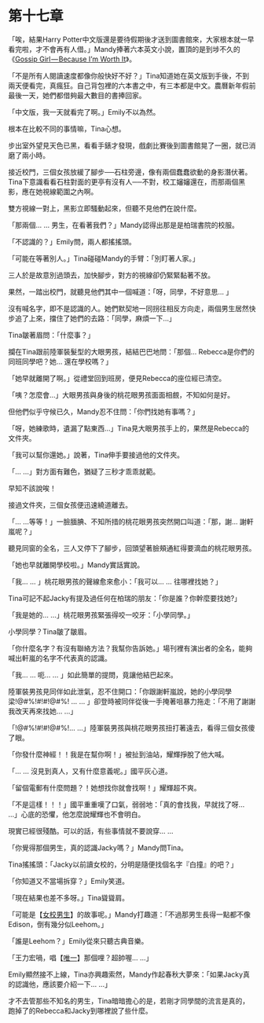 # 第十七章

「唉，結果Harry Potter中文版還是要待假期後才送到圖書館來，大家根本就一早看完啦，才不會再有人借。」Mandy捧著六本英文小說，置頂的是到埗不久的《[Gossip Girl — Because I’m Worth It](http://gossipgirl.wikia.com/wiki/Because_I%27m_Worth_It)》。

「不是所有人閱讀速度都像你般快好不好？」Tina知道她在英文版到手後，不到兩天便看完，真瘋狂。自己背包裡的六本書之中，有三本都是中文。農曆新年假前最後一天，她們都借夠最大數目的書捧回家。

「中文版，我一天就看完了啊。」Emily不以為然。

根本在比較不同的事情嘛，Tina心想。

步出室外望見天色已黑，看看手錶才發現，戲劇比賽後到圖書館晃了一圈，就已消磨了兩小時。

接近校門，三個女孩放緩了腳步──石柱旁邊，像有兩個蠢蠢欲動的身影潛伏著。Tina下意識看看石柱對面的更亭有沒有人──不對，校工嬸嬸還在，而那兩個黑影，應在她視線範圍之內啊。

雙方視線一對上，黑影立即騷動起來，但聽不見他們在說什麼。

「那兩個… … 男生，在看著我們？」Mandy認得出那是是柏瑞書院的校服。

「不認識的？」Emily問，兩人都搖搖頭。

「可能在等著別人。」Tina碰碰Mandy的手臂：「別盯著人家。」

三人於是故意別過頭去，加快腳步，對方的視線卻仍緊緊黏著不放。

果然，一踏出校門，就聽見他們其中一個喊道：「呀，同學，不好意思… 」

沒有喊名字，即不是認識的人。她們默契地一同拐往相反方向走，兩個男生居然快步追了上來，擋住了她們的去路：「同學，麻煩一下…」

Tina皺著眉問：「什麼事？」

攔在Tina跟前陸軍裝髮型的大眼男孩，結結巴巴地問：「那個… Rebecca是你們的同班同學吧？她… 還在學校嗎？」

「她早就離開了啊。」從禮堂回到班房，便見Rebecca的座位經已清空。

「咦？怎麼會…」大眼男孩與身後的桃花眼男孩面面相覻，不知如何是好。

但他們似乎守候已久，Mandy忍不住問：「你們找她有事嗎？」

「呀，她練歌時，遺漏了點東西…」Tina見大眼男孩手上的，果然是Rebecca的文件夾。

「我可以幫你還她。」說著，Tina伸手要接過他的文件夾。

「… …」對方面有難色，猶疑了三秒才乖乖就範。

早知不該說唉！

接過文件夾，三個女孩便迅速繞道離去。

「… …等等！」一臉腼腆、不知所措的桃花眼男孩突然開口叫道：「那，謝… 謝軒嵐呢？」

聽見同窗的全名，三人又停下了腳步，回頭望著臉頰通紅得要滴血的桃花眼男孩。

「她也早就離開學校啦。」Mandy實話實說。

「我… … 」桃花眼男孩的聲線愈來愈小：「我可以… … 往哪裡找她？」

Tina可記不起Jacky有提及過任何在柏瑞的朋友：「你是誰？你幹麼要找她?」

「我是她的… …」桃花眼男孩緊張得咬一咬牙：「小學同學。」

小學同學？Tina皺了皺眉。

「你什麼名字？有沒有聯絡方法？我幫你告訴她。」場刊裡有演出者的全名，能夠喊出軒嵐的名字不代表真的認識。

「我… … 呃… … 」如此簡單的提問，竟讓他結巴起來。

陸軍裝男孩見同伴如此泄氣，忍不住開口：「你跟謝軒嵐說，她的小學同學梁!@\#%!\#$!\#$!@\#%! … … 」卻登時被同伴從後一手掩著咀暴力拖走：「不用了謝謝我改天再來找她… …」

「!@\#%!\#$!\#$!@\#%!… …」陸軍裝男孩與桃花眼男孩扭打著遠去，看得三個女孩傻了眼。

「你發什麼神經！！我是在幫你啊！」被扯到油站，耀輝掙脫了他大喊。

「… … 沒見到真人，又有什麼意義呢。」國平灰心道。

「留個電郵有什麼問題？！她想找你就會找啊！」耀輝超不爽。

「不是這樣！！！」國平重重嘆了口氣，弱弱地：「真的會找我，早就找了呀… …」心底的恐懼，他怎麼說耀輝也不會明白。

現實已經很殘酷。可以的話，有些事情就不要說穿… …

「你覺得那個男生，真的認識Jacky嗎？」Mandy問Tina。

Tina搖搖頭：「Jacky以前讀女校的，分明是隨便找個名字『白撞』的吧？」

「你知道又不當場拆穿？」Emily笑道。

「現在結果也差不多呀。」Tina聳聳肩。

「可能是【[女校男生](https://www.youtube.com/watch?v=a_3SgXMgQJU)】的故事呢。」Mandy打趣道：「不過那男生長得一點都不像Edison，倒有幾分似Leehom。」

「誰是Leehom？」Emily從來只聽古典音樂。

「王力宏喎，唱【[唯一](https://youtu.be/P7Qv4AV_StM)】那個哩？超帥喔… …」

Emily顯然接不上線，Tina亦興趣索然，Mandy作起春秋大夢來：「如果Jacky真的認識他，應該要介紹一下… …」

才不去管那些不知名的男生，Tina暗暗擔心的是，若剛才同學間的流言是真的，跑掉了的Rebecca和Jacky到哪裡說了些什麼。

